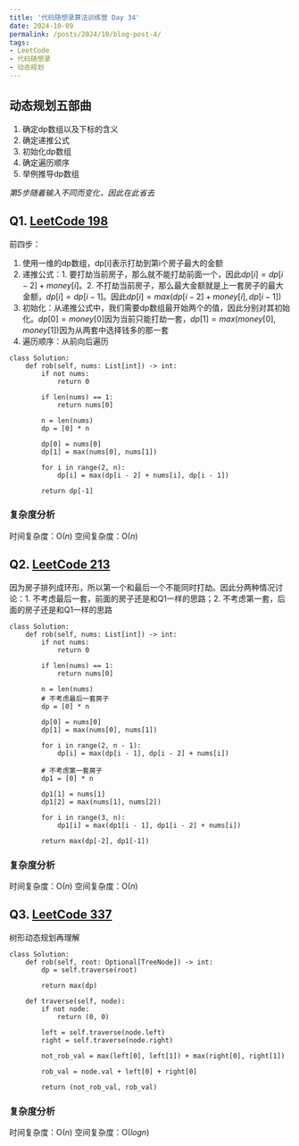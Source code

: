 ```yaml
---
title: '代码随想录算法训练营 Day 34'
date: 2024-10-09
permalink: /posts/2024/10/blog-post-4/
tags:
- LeetCode
- 代码随想录
- 动态规划
---
```


## 动态规划五部曲
1. 确定dp数组以及下标的含义
2. 确定递推公式
3. 初始化dp数组
4. 确定遍历顺序
5. 举例推导dp数组

*第5步随着输入不同而变化，因此在此省去*

## Q1. [LeetCode 198](https://leetcode.com/problems/house-robber/)

前四步：
1. 使用一维的dp数组，dp[i]表示打劫到第i个房子最大的金额
2. 递推公式：1. 要打劫当前房子，那么就不能打劫前面一个，因此$dp[i] = dp[i - 2] + money[i]$。2. 不打劫当前房子，那么最大金额就是上一套房子的最大金额，$dp[i] = dp[i - 1]$。因此$dp[i]=max(dp[i-2] + money[i], dp[i-1])$
3. 初始化：从递推公式中，我们需要dp数组最开始两个的值，因此分别对其初始化。$dp[0] = money[0]$因为当前只能打劫一套，$dp[1] = max(money[0], money[1])$因为从两套中选择钱多的那一套
4. 遍历顺序：从前向后遍历

```
class Solution:
    def rob(self, nums: List[int]) -> int:
        if not nums:
            return 0

        if len(nums) == 1:
            return nums[0]
        
        n = len(nums)
        dp = [0] * n

        dp[0] = nums[0]
        dp[1] = max(nums[0], nums[1])

        for i in range(2, n):
            dp[i] = max(dp[i - 2] + nums[i], dp[i - 1])
        
        return dp[-1]
```

### 复杂度分析

时间复杂度：O($n$)
空间复杂度：O($n$)

## Q2. [LeetCode 213](https://leetcode.com/problems/house-robber-ii/)

因为房子排列成环形，所以第一个和最后一个不能同时打劫。因此分两种情况讨论：1. 不考虑最后一套，前面的房子还是和Q1一样的思路；2. 不考虑第一套，后面的房子还是和Q1一样的思路

```
class Solution:
    def rob(self, nums: List[int]) -> int:
        if not nums:
            return 0

        if len(nums) == 1:
            return nums[0]
        
        n = len(nums)
        # 不考虑最后一套房子
        dp = [0] * n

        dp[0] = nums[0]
        dp[1] = max(nums[0], nums[1])

        for i in range(2, n - 1):
            dp[i] = max(dp[i - 1], dp[i - 2] + nums[i])

        # 不考虑第一套房子
        dp1 = [0] * n

        dp1[1] = nums[1]
        dp1[2] = max(nums[1], nums[2])

        for i in range(3, n):
            dp1[i] = max(dp1[i - 1], dp1[i - 2] + nums[i])

        return max(dp[-2], dp1[-1])
```

### 复杂度分析

时间复杂度：O($n$)
空间复杂度：O($n$) 

## Q3. [LeetCode 337](https://leetcode.com/problems/house-robber-iii/)

树形动态规划再理解

```
class Solution:
    def rob(self, root: Optional[TreeNode]) -> int:
        dp = self.traverse(root)
        
        return max(dp)

    def traverse(self, node):
        if not node:
            return (0, 0)
        
        left = self.traverse(node.left)
        right = self.traverse(node.right)

        not_rob_val = max(left[0], left[1]) + max(right[0], right[1])

        rob_val = node.val + left[0] + right[0]

        return (not_rob_val, rob_val)
```

### 复杂度分析

时间复杂度：O($n$)
空间复杂度：O($logn$)
